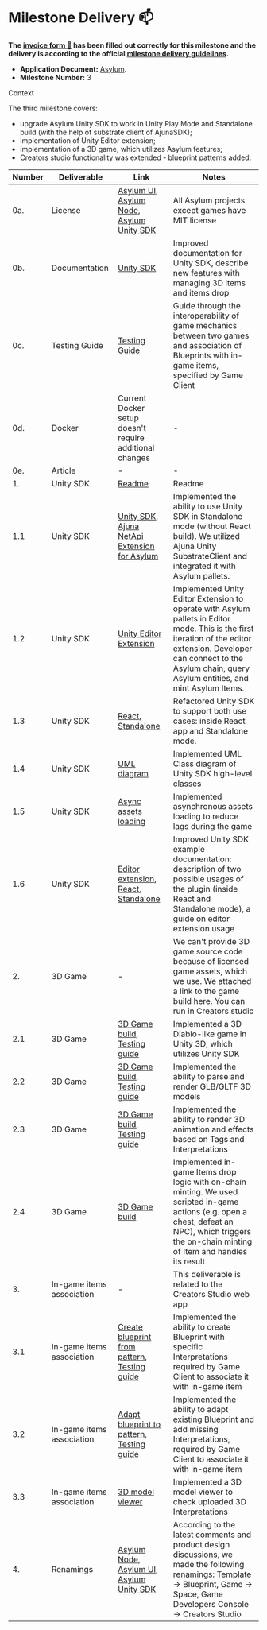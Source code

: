 # Milestone Delivery :mailbox:

**The [invoice form :pencil:](https://docs.google.com/forms/d/e/1FAIpQLSfmNYaoCgrxyhzgoKQ0ynQvnNRoTmgApz9NrMp-hd8mhIiO0A/viewform) has been filled out correctly for this milestone and the delivery is according to the official [milestone delivery guidelines](https://github.com/w3f/Grants-Program/blob/master/docs/milestone-deliverables-guidelines.md).**  

* **Application Document:** [Asylum](https://github.com/w3f/Grants-Program/blob/master/applications/asylum_follow_up_1.md).
* **Milestone Number:** 3

Context

The third milestone covers:
 - upgrade Asylum Unity SDK to work in Unity Play Mode and Standalone build (with the help of substrate client of AjunaSDK);
 - implementation of Unity Editor extension;
 - implementation of a 3D game, which utilizes Asylum features;
 - Creators studio functionality was extended - blueprint patterns added.


| Number | Deliverable | Link | Notes |
| ------------- | ------------- | ------------- |------------- |
| 0a.    | License |  [Asylum UI](https://gitlab.com/asylum-space/asylum-ui/-/blob/main/LICENSE), [Asylum Node](https://gitlab.com/asylum-space/asylum-item-nft/-/blob/main/LICENSE), [Asylum Unity SDK](https://gitlab.com/asylum-space/asylum-unity-sdk/-/blob/main/LICENSE) | All Asylum projects except games have MIT license |
| 0b.    |  Documentation | [Unity SDK](https://gitlab.com/asylum-space/asylum-unity-sdk/-/tree/main/Docs)| Improved documentation for Unity SDK, describe new features with managing 3D items and items drop |
| 0c.    | Testing Guide | [Testing Guide](https://gitlab.com/asylum-space/asylum-ui/-/blob/main/docs/testing-guide-patterns.md) | Guide through the interoperability of game mechanics between two games and association of Blueprints with in-game items, specified by Game Client |
| 0d.    | Docker | Current Docker setup doesn't require additional changes | - |
| 0e.    | Article | - | - |
| 1.     | Unity SDK | [Readme](https://gitlab.com/asylum-space/asylum-unity-sdk/-/blob/main/README.md) | Readme |
| 1.1    | Unity SDK | [Unity SDK](https://gitlab.com/asylum-space/asylum-unity-sdk/-/commit/dc5f18fbace0b6051e14b396a2191e851c8bcfa8), [Ajuna NetApi Extension for Asylum](https://gitlab.com/asylum-space/asylum-net-api)| Implemented the ability to use Unity SDK in Standalone mode (without React build). We utilized Ajuna Unity SubstrateClient and integrated it with Asylum pallets. |
| 1.2    | Unity SDK | [Unity Editor Extension](https://gitlab.com/asylum-space/asylum-unity-sdk/-/blob/main/AsylumSDK/AsylumPlugin.cs) | Implemented Unity Editor Extension to operate with Asylum pallets in Editor mode. This is the first iteration of the editor extension. Developer can connect to the Asylum chain, query Asylum entities, and mint Asylum Items. |
| 1.3    | Unity SDK | [React](https://gitlab.com/asylum-space/asylum-unity-sdk/-/blob/main/AsylumSDK/ReactClient.cs), [Standalone](https://gitlab.com/asylum-space/asylum-unity-sdk/-/blob/main/AsylumSDK/StandaloneClient.cs) | Refactored Unity SDK to support both use cases: inside React app and Standalone mode. |
| 1.4    | Unity SDK | [UML diagram](https://gitlab.com/asylum-space/asylum-unity-sdk/-/blob/main/Docs/img/UML.png) | Implemented UML Class diagram of Unity SDK high-level classes |
| 1.5    | Unity SDK | [Async assets loading](https://gitlab.com/asylum-space/asylum-unity-sdk/-/blob/main/AsylumSDK/AsylumInterpretationAsyncHandler.cs) | Implemented asynchronous assets loading to reduce lags during the game |
| 1.6    | Unity SDK | [Editor extension](https://gitlab.com/asylum-space/asylum-unity-sdk/-/blob/main/Docs/AsylumPluginEditor.md), [React](https://gitlab.com/asylum-space/asylum-unity-sdk/-/blob/main/Docs/ReactClient.md), [Standalone](https://gitlab.com/asylum-space/asylum-unity-sdk/-/blob/main/Docs/StandaloneClient.md) | Improved Unity SDK example documentation: description of two possible usages of the plugin (inside React and Standalone mode), a guide on editor extension usage |
| 2.     | 3D Game | - | We can't provide 3D game source code because of licensed game assets, which we use. We attached a link to the game build here. You can run in Creators studio |
| 2.1    | 3D Game | [3D Game build](https://gitlab.com/asylum-space/asylum-ui/-/tree/main/packages/connection-library/data/dark-forest), [Testing guide](https://gitlab.com/asylum-space/asylum-ui/-/blob/main/docs/testing-guide-patterns.md#verification) | Implemented a 3D Diablo-like game in Unity 3D, which utilizes Unity SDK |
| 2.2    | 3D Game | [3D Game build](https://gitlab.com/asylum-space/asylum-ui/-/tree/main/packages/connection-library/data/dark-forest), [Testing guide](https://gitlab.com/asylum-space/asylum-ui/-/blob/main/docs/testing-guide-patterns.md#verification) | Implemented the ability to parse and render GLB/GLTF 3D models |
| 2.3    | 3D Game | [3D Game build](https://gitlab.com/asylum-space/asylum-ui/-/tree/main/packages/connection-library/data/dark-forest), [Testing guide](https://gitlab.com/asylum-space/asylum-ui/-/blob/main/docs/testing-guide-patterns.md#verification) | Implemented the ability to render 3D animation and effects based on Tags and Interpretations |
| 2.4    | 3D Game | [3D Game build](https://gitlab.com/asylum-space/asylum-ui/-/tree/main/packages/connection-library/data/dark-forest) | Implemented in-game Items drop logic with on-chain minting. We used scripted in-game actions (e.g. open a chest, defeat an NPC), which triggers the on-chain minting of Item and handles its result |
| 3.     | In-game items association | - | This deliverable is related to the Creators Studio web app |
| 3.1    | In-game items association | [Create blueprint from pattern](https://gitlab.com/asylum-space/asylum-ui/-/commit/736f86fb4036afd464cb3ab139cfb626f318df78), [Testing guide](https://gitlab.com/asylum-space/asylum-ui/-/blob/main/docs/testing-guide-patterns.md#case-1-creating-a-blueprint-from-a-pattern) | Implemented the ability to create Blueprint with specific Interpretations required by Game Client to associate it with in-game item |
| 3.2    | In-game items association | [Adapt blueprint to pattern](https://gitlab.com/asylum-space/asylum-ui/-/commit/736f86fb4036afd464cb3ab139cfb626f318df78), [Testing guide](https://gitlab.com/asylum-space/asylum-ui/-/blob/main/docs/testing-guide-patterns.md#case-2-adapt-blueprint-to-pattern) | Implemented the ability to adapt existing Blueprint and add missing Interpretations, required by Game Client to associate it with in-game item |
| 3.3    | In-game items association | [3D model viewer](https://gitlab.com/asylum-space/asylum-ui/-/commit/28807b7727461ce004ddb7ba30634bf1c1535c20) | Implemented a 3D model viewer to check uploaded 3D Interpretations |
| 4.     | Renamings | [Asylum Node](https://gitlab.com/asylum-space/asylum-item-nft/-/commit/3fde1677386e1f84aa11c438d14f0adf297b55d4), [Asylum UI](https://gitlab.com/asylum-space/asylum-ui/-/commit/cd2eb4cf55232402706541e4e25be6b48df1a93a), [Asylum Unity SDK](https://gitlab.com/asylum-space/asylum-unity-sdk/-/commit/093b6872d59e7ddbce8ee5ec686e602475ed2a58) | According to the latest comments and product design discussions, we made the following renamings: Template -> Blueprint, Game -> Space, Game Developers Console -> Creators Studio |